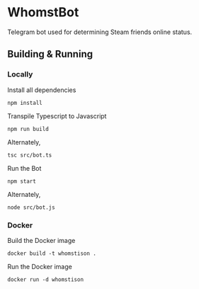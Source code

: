 # WhomstBot

Telegram bot used for determining Steam friends online status.

## Building & Running

### Locally

Install all dependencies

```shell
npm install
```

Transpile Typescript to Javascript

```shell
npm run build
```

Alternately, 

```shell
tsc src/bot.ts
```

Run the Bot

```shell
npm start
```

Alternately,

```shell
node src/bot.js
```

### Docker

Build the Docker image

```shell
docker build -t whomstison .
```

Run the Docker image

```shell
docker run -d whomstison
```

